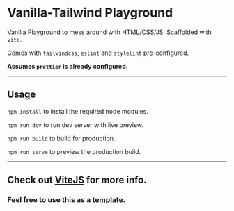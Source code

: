 # Vanilla-Tailwind Playground

Vanilla Playground to mess around with HTML/CSS/JS. Scaffolded with `vite`.

Comes with `tailwindcss`, `eslint` and `stylelint`
pre-configured.

**Assumes `prettier` is already configured.**

---

## Usage

`npm install` to install the required node modules.

`npm run dev` to run dev server with live preview.

`npm run build` to build for production.

`npm run serve` to preview the production build.

---

## **Check out [ViteJS](https://vitejs.dev/guide/)** for more info.

### Feel free to use this as a [template](https://github.com/kr40/vanilla-tailwind-playground/generate).
